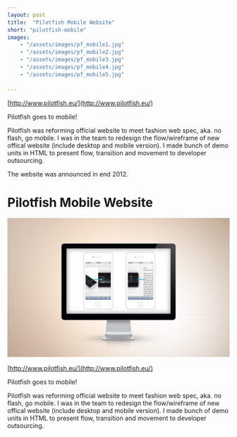 ```yaml
---
layout: post
title:  "Pilotfish Mobile Website"
short: "pilotfish-mobile"
images: 
    - "/assets/images/pf_mobile1.jpg"
    - "/assets/images/pf_mobile2.jpg"
    - "/assets/images/pf_mobile3.jpg"
    - "/assets/images/pf_mobile4.jpg"
    - "/assets/images/pf_mobile5.jpg"

---
```

[http://www.pilotfish.eu/](http://www.pilotfish.eu/)

Pilotfish goes to mobile!

Pilotfish was reforming official website to meet fashion web spec, aka. no flash, go mobile. I was in the team to redesign the flow/wireframe of new offical website (include desktop and mobile version). I made bunch of demo units in HTML to present flow, transition and movement to developer outsourcing.

The website was announced in end 2012.
<!--more-->
# Pilotfish Mobile Website

![Pilotfish Mobile Website](/assets/images/pf_mobile1.jpg)

[http://www.pilotfish.eu/](http://www.pilotfish.eu/)

Pilotfish goes to mobile!

Pilotfish was reforming official website to meet fashion web spec, aka. no flash, go mobile. I was in the team to redesign the flow/wireframe of new offical website (include desktop and mobile version). I made bunch of demo units in HTML to present flow, transition and movement to developer outsourcing.